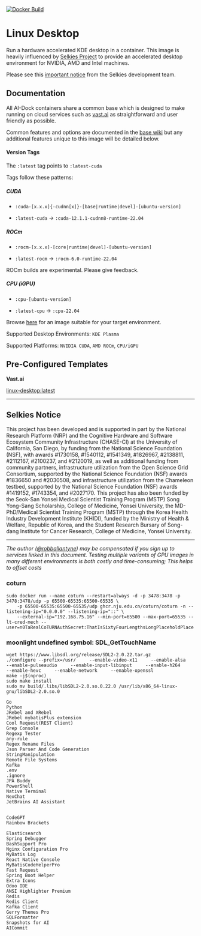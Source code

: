 [![Docker Build](https://github.com/ai-dock/linux-desktop/actions/workflows/docker-build.yml/badge.svg)](https://github.com/ai-dock/linux-desktop/actions/workflows/docker-build.yml)

# Linux Desktop

Run a hardware accelerated KDE desktop in a container. This image is heavily influenced by [Selkies Project](https://github.com/selkies-project) to provide an accelerated desktop environment for NVIDIA, AMD and Intel machines.  

Please see this [important notice](#selkies-notice) from the Selkies development team.


## Documentation

All AI-Dock containers share a common base which is designed to make running on cloud services such as [vast.ai](https://link.ai-dock.org/vast.ai) as straightforward and user friendly as possible.

Common features and options are documented in the [base wiki](https://github.com/ai-dock/base-image/wiki) but any additional features unique to this image will be detailed below.


#### Version Tags

The `:latest` tag points to `:latest-cuda`

Tags follow these patterns:

##### _CUDA_
- `:cuda-[x.x.x]{-cudnn[x]}-[base|runtime|devel]-[ubuntu-version]`

- `:latest-cuda` &rarr; `:cuda-12.1.1-cudnn8-runtime-22.04`

##### _ROCm_
- `:rocm-[x.x.x]-[core|runtime|devel]-[ubuntu-version]`

- `:latest-rocm` &rarr; `:rocm-6.0-runtime-22.04`

ROCm builds are experimental. Please give feedback.

##### _CPU (iGPU)_
- `:cpu-[ubuntu-version]`

- `:latest-cpu` &rarr; `:cpu-22.04`

Browse [here](https://github.com/ai-dock/linux-desktop/pkgs/container/linux-desktop) for an image suitable for your target environment. 

Supported Desktop Environments: `KDE Plasma`

Supported Platforms: `NVIDIA CUDA`, `AMD ROCm`, `CPU/iGPU`


## Pre-Configured Templates

**Vast.​ai**

[linux-desktop:latest](https://link.ai-dock.org/template-vast-linux-desktop)


---

## Selkies Notice

This project has been developed and is supported in part by the National Research Platform (NRP) and the Cognitive Hardware and Software Ecosystem Community Infrastructure (CHASE-CI) at the University of California, San Diego, by funding from the National Science Foundation (NSF), with awards #1730158, #1540112, #1541349, #1826967, #2138811, #2112167, #2100237, and #2120019, as well as additional funding from community partners, infrastructure utilization from the Open Science Grid Consortium, supported by the National Science Foundation (NSF) awards #1836650 and #2030508, and infrastructure utilization from the Chameleon testbed, supported by the National Science Foundation (NSF) awards #1419152, #1743354, and #2027170. This project has also been funded by the Seok-San Yonsei Medical Scientist Training Program (MSTP) Song Yong-Sang Scholarship, College of Medicine, Yonsei University, the MD-PhD/Medical Scientist Training Program (MSTP) through the Korea Health Industry Development Institute (KHIDI), funded by the Ministry of Health & Welfare, Republic of Korea, and the Student Research Bursary of Song-dang Institute for Cancer Research, College of Medicine, Yonsei University.

---

_The author ([@robballantyne](https://github.com/robballantyne)) may be compensated if you sign up to services linked in this document. Testing multiple variants of GPU images in many different environments is both costly and time-consuming; This helps to offset costs_

### coturn
```shell
sudo docker run --name coturn --restart=always -d -p 3478:3478 -p 3478:3478/udp -p 65500-65535:65500-65535 \
    -p 65500-65535:65500-65535/udp ghcr.nju.edu.cn/coturn/coturn -n --listening-ip="0.0.0.0" --listening-ip="::" \
    --external-ip="192.168.75.16" --min-port=65500 --max-port=65535 --lt-cred-mech --user=n0TaRealCoTURNAuthSecret:ThatIsSixtyFourLengthsLongPlaceholdPlace

```

### moonlight undefined symbol: SDL_GetTouchName
```shell
wget https://www.libsdl.org/release/SDL2-2.0.22.tar.gz
./configure --prefix=/usr/     --enable-video-x11     --enable-alsa     --enable-pulseaudio     --enable-input-libinput     --enable-h264     --enable-hevc     --enable-network     --enable-openssl
make -j$(nproc)
sudo make install
sudo mv build/.libs/libSDL2-2.0.so.0.22.0 /usr/lib/x86_64-linux-gnu/libSDL2-2.0.so.0
```

```text
Go
Python
JRebel and XRebel
JRebel mybatisPlus extension
Cool Request(REST Client)
Grep Console
Regexp Tester
any-rule
Regex Rename Files
Json Parser And Code Generation
StringManipulation
Remote File Systems
Kafka
.env
.ignore
JPA Buddy
PowerShell
Native Terminal
NexChat
JetBrains AI Assistant


CodeGPT
Rainbow Brackets

Elasticsearch
Spring Debugger
BashSupport Pro
Nginx Configuration Pro
MyBatis Log
React Native Console
MyBatisCodeHelperPro
Fast Request
Spring Boot Helper
Extra Icons
Odoo IDE
ANSI Highlighter Premium
Redis
Redis Client
Kafka Client
Gerry Themes Pro
SQLFormatter
Snapshots for AI
AICommit
```



